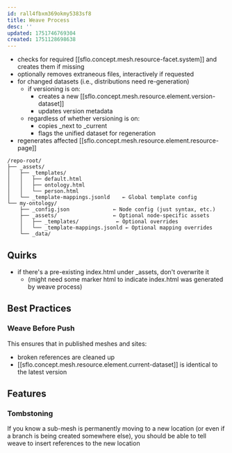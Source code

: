 ```yaml
---
id: rall4fbxm369okmy5383sf8
title: Weave Process
desc: ''
updated: 1751746769304
created: 1751128698638
---
```


- checks for required [[sflo.concept.mesh.resource-facet.system]] and creates them if missing
- optionally removes extraneous files, interactively if requested
- for changed datasets (i.e., distributions need re-generation)
  - if versioning is on:
    - creates a new [[sflo.concept.mesh.resource.element.version-dataset]] 
    - updates version metadata
  - regardless of whether versioning is on:
    - copies _next to _current
    - flags the unified dataset for regeneration 
- regenerates affected [[sflo.concept.mesh.resource.element.resource-page]]

```file
/repo-root/
├── _assets/
│   ├── _templates/
│   │   ├── default.html
│   │   ├── ontology.html
│   │   └── person.html
│   └── _template-mappings.jsonld    ← Global template config
└── my-ontology/
    ├── _config.json              ← Node config (just syntax, etc.)
    ├── _assets/                  ← Optional node-specific assets
    │   ├── _templates/            ← Optional overrides
    │   └── _template-mappings.jsonld ← Optional mapping overrides
    └── _data/
```

## Quirks

- if there's a pre-existing index.html under _assets, don't overwrite it
  - (might need some marker html to indicate index.html was generated by weave process)

## Best Practices

### Weave Before Push

This ensures that in published meshes and sites:

- broken references are cleaned up
- [[sflo.concept.mesh.resource.element.current-dataset]] is identical to the latest version

## Features

### Tombstoning

If you know a sub-mesh is permanently moving to a new location (or even if a branch is being created somewhere else), you should be able to tell weave to insert references to the new location

